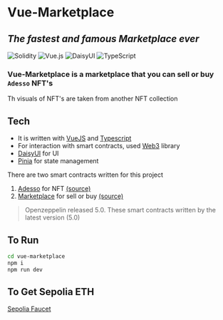 # Vue-Marketplace
## _The fastest and famous Marketplace ever_

![Solidity](https://img.shields.io/badge/Solidity-%23363636.svg?style=for-the-badge&logo=solidity&logoColor=white) ![Vue.js](https://img.shields.io/badge/vuejs-%2335495e.svg?style=for-the-badge&logo=vuedotjs&logoColor=%234FC08D) ![DaisyUI](https://img.shields.io/badge/daisyui-5A0EF8?style=for-the-badge&logo=daisyui&logoColor=white) ![TypeScript](https://img.shields.io/badge/typescript-%23007ACC.svg?style=for-the-badge&logo=typescript&logoColor=white)


### Vue-Marketplace is a marketplace that you can sell or buy `Adesso` NFT's
Th visuals of NFT's are taken from another NFT collection

## Tech

- It is written with [VueJS](https://vuejs.org/) and [Typescript](https://www.typescriptlang.org/)
- For interaction with smart contracts, used [Web3](https://github.com/web3/web3.js) library
- [DaisyUI](https://daisyui.com/) for UI
- [Pinia](https://pinia.vuejs.org/) for state management

There are two smart contracts written for this project

1. [Adesso](https://sepolia.etherscan.io/address/0x7B917d4e12AA0a82eE04F3bd938bd1e44d0cfe5E) for NFT [(source)](https://github.com/emreuzun1/solidity-marketplace/blob/main/contracts/Adesso.sol)
2. [Marketplace](https://sepolia.etherscan.io/address/0x7826d461E7ef6Ae101D903a784A15c74E6b0ED60) for sell or buy [(source)](https://github.com/emreuzun1/solidity-marketplace/blob/main/contracts/Marketplace.sol)

> Openzeppelin released 5.0. These
> smart contracts written by the
> latest version (5.0)

## To Run 
```sh
cd vue-marketplace
npm i
npm run dev
```

## To Get Sepolia ETH
[Sepolia Faucet](https://sepoliafaucet.com/)
